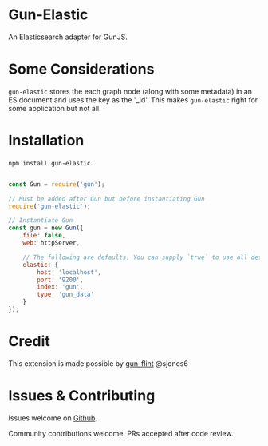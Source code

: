 # Gun-Elastic

An Elasticsearch adapter for GunJS.

# Some Considerations

`gun-elastic` stores the each graph node (along with some metadata) in an ES document and uses the key as the '_id'. This makes `gun-elastic` right for some application but not all.

# Installation

`npm install gun-elastic`.

```javascript

const Gun = require('gun');

// Must be added after Gun but before instantiating Gun
require('gun-elastic');

// Instantiate Gun
const gun = new Gun({
    file: false,
    web: httpServer,

    // The following are defaults. You can supply `true` to use all defaults, or overwrite the ones you choose
    elastic: {
        host: 'localhost',
        port: '9200',
        index: 'gun',
        type: 'gun_data'
    }
});
```

# Credit
This extension is made possible by [gun-flint](https://github.com/sjones6/gun-flint) @sjones6

# Issues & Contributing

Issues welcome on [Github](https://github.com/lmangani/gun-elastic/issues).

Community contributions welcome. PRs accepted after code review.
